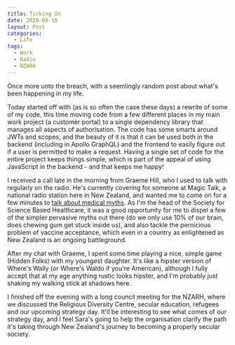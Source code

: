 ```yaml
---
title: Ticking On
date: 2020-08-18
layout: Post
categories:
  - Life
tags:
  - Work
  - Radio
  - NZARH
---
```


Once more unto the breach, with a seemlingly random post about what's been happening in my life.

<!-- more -->

Today started off with (as is so often the case these days) a rewrite of some of my code, this time moving code from a few different places in my main work project (a customer portal) to a single dependency library that manages all aspects of authorisation. The code has some smarts around JWTs and scopes, and the beauty of it is that it can be used both in the backend (including in Apollo GraphQL) and the frontend to easily figure out if a user is permitted to make a request. Having a single set of code for the entire project keeps things simple, which is part of the appeal of using JavaScript in the backend - and that keeps me happy!

I received a call late in the morning from Graeme Hill, who I used to talk with regularly on the radio. He's currently covering for someone at Magic Talk, a national radio station here in New Zealand, and wanted me to come on for a few minutes to [talk about medical myths](/blog/skepticism/2020/08/18/myths/). As I'm the head of the Society for Science Based Healthcare, it was a good opportunity for me to dispel a few of the simpler pervasive myths out there (do we only use 10% of our brain, does chewing gum get stuck inside us), and also tackle the pernicious problem of vaccine acceptance, which even in a country as enlightened as New Zealand is an ongoing battleground.

After my chat with Graeme, I spent some time playing a nice, simple game (Hidden Folks) with my youngest daughter. It's like a hipster version of Where's Wally (or Where's Waldo if you're American), although I fully accept that at my age anything rustic looks hipster, and I'm probably just shaking my walking stick at shadows here.

I finished off the evening with a long council meeting for the NZARH, where we discussed the Religious Diversity Centre, secular education, refugees and our upcoming strategy day. It'll be interesting to see what comes of our strategy day, and I feel Sara's going to help the organisation clarify the path it's taking through New Zealand's journey to becoming a properly secular society.
